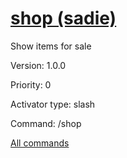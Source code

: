 # [shop (sadie)](/commands/sadie/shop.md)

Show items for sale

Version: 1.0.0

Priority: 0

Activator type: slash

Command: /shop



[All commands](https://github.com/PrincessCyanMarine/TriviumComicsBots/blob/master/commands.md)